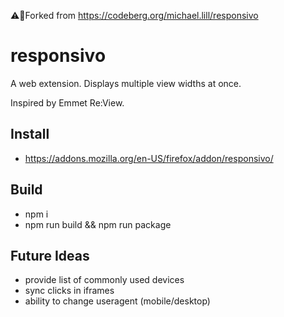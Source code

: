 ⚠🍴Forked from https://codeberg.org/michael.lill/responsivo

# responsivo
A web extension. Displays multiple view widths at once.

Inspired by Emmet Re:View.

## Install
- https://addons.mozilla.org/en-US/firefox/addon/responsivo/

## Build
- npm i
- npm run build && npm run package

## Future Ideas
- provide list of commonly used devices
- sync clicks in iframes
- ability to change useragent (mobile/desktop)
